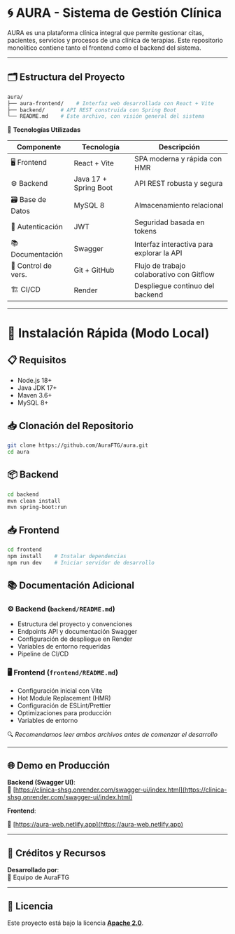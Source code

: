 # 🌀 AURA - Sistema de Gestión Clínica

AURA es una plataforma clínica integral que permite gestionar citas, pacientes, servicios y procesos de una clínica de terapias. Este repositorio monolítico contiene tanto el frontend como el backend del sistema.

---

## 🗂️ Estructura del Proyecto

```bash
aura/
├── aura-frontend/    # Interfaz web desarrollada con React + Vite
├── backend/     # API REST construida con Spring Boot
└── README.md    # Este archivo, con visión general del sistema
```
🚀 **Tecnologías Utilizadas**

| Componente         | Tecnología           | Descripción                                      |
|--------------------|----------------------|--------------------------------------------------|
| 🖥️ Frontend        | React + Vite         | SPA moderna y rápida con HMR                     |
| ⚙️ Backend         | Java 17 + Spring Boot| API REST robusta y segura                        |
| 🗃️ Base de Datos   | MySQL 8              | Almacenamiento relacional                        |
| 🔐 Autenticación   | JWT                  | Seguridad basada en tokens                       |
| 📚 Documentación   | Swagger              | Interfaz interactiva para explorar la API        |
| 🔄 Control de vers.| Git + GitHub        | Flujo de trabajo colaborativo con Gitflow        |
| 🏗️ CI/CD           | Render               | Despliegue continuo del backend                  |

---

# 🔧 Instalación Rápida (Modo Local)

## 📋 Requisitos
- Node.js 18+
- Java JDK 17+
- Maven 3.6+
- MySQL 8+

## 📥 Clonación del Repositorio
```bash
git clone https://github.com/AuraFTG/aura.git
cd aura
```

## 📦 Backend
```bash
cd backend
mvn clean install
mvn spring-boot:run
```

## 📥 Frontend
```bash
cd frontend
npm install    # Instalar dependencias
npm run dev    # Iniciar servidor de desarrollo
```

## 📚 Documentación Adicional

### ⚙️ Backend (`backend/README.md`)
- Estructura del proyecto y convenciones
- Endpoints API y documentación Swagger
- Configuración de despliegue en Render
- Variables de entorno requeridas
- Pipeline de CI/CD

### 🖥 Frontend (`frontend/README.md`)
- Configuración inicial con Vite
- Hot Module Replacement (HMR)
- Configuración de ESLint/Prettier
- Optimizaciones para producción
- Variables de entorno

🔍 *Recomendamos leer ambos archivos antes de comenzar el desarrollo*

---
## 🌐 Demo en Producción

**Backend (Swagger UI)**:  
🔗 [https://clinica-shsg.onrender.com/swagger-ui/index.html](https://clinica-shsg.onrender.com/swagger-ui/index.html)

**Frontend**:

🔗 [https://aura-web.netlify.app](https://aura-web.netlify.app)

---

## 🧠 Créditos y Recursos
**Desarrollado por**:  
👥 Equipo de AuraFTG  

---
## 📄 Licencia

Este proyecto está bajo la licencia **[Apache 2.0](https://www.apache.org/licenses/LICENSE-2.0)**.
